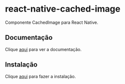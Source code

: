 # react-native-cached-image

Componente CachedImage para React Native.

## Documentação

Clique [aqui](https://github.com/kfiroo/react-native-cached-image) para ver a documentação.

## Instalação

Clique [aqui](https://www.npmjs.com/package/react-native-cached-image) para fazer a instalação.
